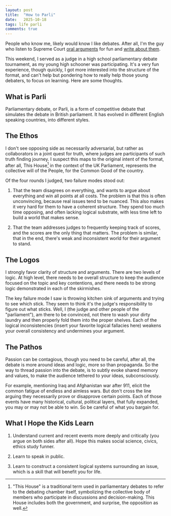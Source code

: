 ```yaml
---
layout: post
title:  "How to Parli"
date:   2025-10-18
tags: life parli 
comments: true
---
```


People who know me, likely would know I like debates. After all, I'm the guy who listen to Supreme Court [oral arguments](https://www.supremecourt.gov/oral_arguments/argument_transcript/) for fun and [write about them](https://xianxu.github.io/2025/09/27/birthright-citizenship-v2.html).

This weekend, I served as a judge in a high school parliamentary debate tournament, as my young high schooner was participating. It's a very fun experience, though quickly, I got more interested into the structure of the format, and can't help but pondering how to really help those young debaters, to focus on learning. Here are some thoughts.

## What is Parli

Parliamentary debate, or Parli, is a form of competitive debate that simulates the debate in British parliament. It has evolved in different English speaking countries, into different styles.

## The Ethos

I don't see opposing side as necessarily adversarial, but rather as collaborators in a joint quest for truth, where judges are participants of such truth finding journey. I suspect this maps to the original intent of the format, after all, This House[^this-house] in the context of the UK Parliament, represents the collective will of the People, for the Common Good of the country.

Of the four rounds I judged, two failure modes stood out: 

1. That the team disagrees on everything, and wants to argue about everything and win all points at all costs. The problem is that this is often unconvincing, because real issues tend to be nuanced. This also makes it very hard for them to have a coherent structure. They spend too much time opposing, and often lacking logical substrate, with less time left to build a world that makes sense.

2. That the team addresses judges to frequently keeping track of scores, and the scores are the only thing that matters. The problem is similar, that in the end, there's weak and inconsistent world for their argument to stand.

## The Logos

I strongly favor clarity of structure and arguments. There are two levels of logic. At high level, there needs to be overall structure to keep the audience focused on the topic and key contentions, and there needs to be strong logic demonstrated in each of the skirmishes.

The key failure mode I saw is throwing kitchen sink of arguments and trying to see which stick. They seem to think it's the judge's responsibility to figure out what sticks. Well, I (the judge and other people of the "parliament"), am there to be convinced, not there to wash your dirty laundry and then properly fold them into the proper shelves. Each of the logical inconsistencies (insert your favorite logical fallacies here) weakens your overall consistency and undermines your argument.

## The Pathos

Passion can be contagious, though you need to be careful, after all, the debate is more around ideas and logic, more so than propaganda. So the way to thread passion into the debate, is to subtly evoke shared memory and values, to make the audience tethered to your ideas, subconsciously.

For example, mentioning Iraq and Afghanistan war after 911, elicit the common fatigue of endless and aimless wars. But don't cross the line arguing they necessarily prove or disapprove certain points. Each of those events have many historical, cultural, political layers, that fully expanded, you may or may not be able to win. So be careful of what you bargain for. 

## What I Hope the Kids Learn

1. Understand current and recent events more deeply and critically (you argue on both sides after all). Hope this makes social science, civics, ethics study funner. 

2. Learn to speak in public. 

3. Learn to construct a consistent logical systems surrounding an issue, which is a skill that will benefit you for life.


[^this-house]: "This House" is a traditional term used in parliamentary debates to refer to the debating chamber itself, symbolizing the collective body of members who participate in discussions and decision-making. This House includes both the government, and surprise, the opposition as well.

